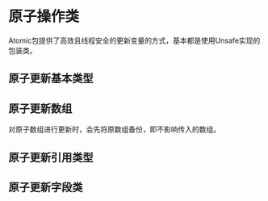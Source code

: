 # 原子操作类

Atomic包提供了高效且线程安全的更新变量的方式，基本都是使用Unsafe实现的包装类。

## 原子更新基本类型

## 原子更新数组

对原子数组进行更新时，会先将原数组备份，即不影响传入的数组。

## 原子更新引用类型

## 原子更新字段类

